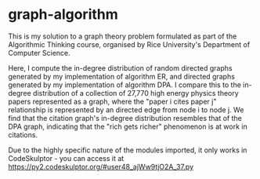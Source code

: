 # graph-algorithm

This is my solution to a graph theory problem formulated as part of the Algorithmic Thinking course, organised by Rice University's Department of Computer Science.

Here, I compute the in-degree distribution of random directed graphs generated by my implementation of algorithm ER, and directed graphs generated by my implementation of algorithm DPA. I compare this to the in-degree distribution of a collection of 27,770 high energy physics theory papers represented as a graph, where the "paper i cites paper j" relationship is represented by an directed edge from node i to node j. We find that the citation graph's in-degree distribution resembles that of the DPA graph, indicating that the "rich gets richer" phenomenon is at work in citations.

Due to the highly specific nature of the modules imported, it only works in CodeSkulptor - you can access it at https://py2.codeskulptor.org/#user48_ajWw9tjO2A_37.py
